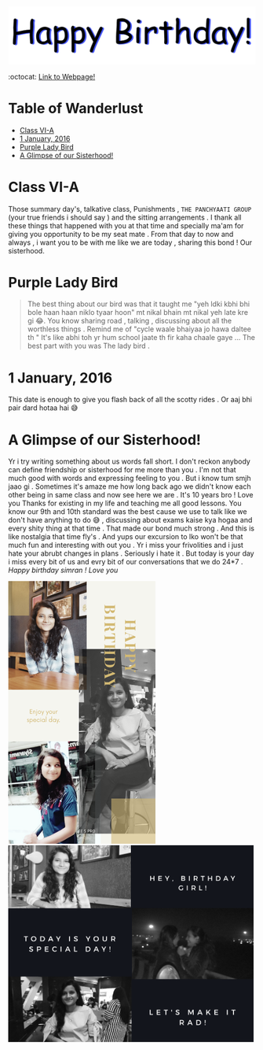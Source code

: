 <img src="dbday.gif" width="650" />

:octocat: [Link to Webpage!](https://limbo-09.github.io/birthday/)

# Table of Wanderlust 
* [Class VI-A](#class-vi-a)
* [1 January, 2016](#1-january-2016)
* [Purple Lady Bird](#purple-lady-bird)
* [A Glimpse of our Sisterhood!](#a-glimpse-of-our-sisterhood)

# Class VI-A
Those summary day's, talkative class, Punishments , `THE PANCHYAATI GROUP` (your true friends i should say ) and the sitting arrangements .
I thank all these things that happened with you at that time and specially ma'am for giving you opportunity to be my seat mate .
From that day to now and always , i want you to be with me like we are today , sharing this bond ! Our sisterhood. 
# Purple Lady Bird 
> The best thing about our bird was that it taught me "yeh ldki kbhi bhi bole haan haan niklo tyaar hoon" mt nikal bhain mt nikal yeh late kre gi :joy:.
You know sharing road , talking , discussing about all the worthless things . Remind me of "cycle waale bhaiyaa jo hawa daltee th "
It's like abhi toh yr hum school jaate th fir kaha chaale gaye ... The best part with you was The lady bird .
# 1 January, 2016
 This date is enough to give you flash back of all the scotty rides .
Or aaj bhi pair dard hotaa hai :sweat_smile:
# A Glimpse of our Sisterhood!
 Yr i try writing something about us words fall short. I don't reckon anybody can define friendship or sisterhood for me more than you .
I'm not that much good with words and expressing feeling to you . But i know tum smjh jaao gi . Sometimes it's amaze me how long back ago we didn't know each other being in same class and now see here we are .
It's 10 years bro ! Love you
Thanks for existing in my life and teaching me all good lessons.
You know our 9th and 10th standard was the best cause we use to talk like we don't have anything to do :sweat_smile: , discussing about exams kaise kya hogaa and every shity thing at that time . That made our bond much strong . And this is like nostalgia that time fly's . And yups our excursion to lko won't be that much fun and interesting with out you .
Yr i miss your frivolities and i just hate your abrubt changes in plans . Seriously i hate it .
But today is your day i miss every bit of us and evry bit of our conversations that we do 24*7 .
*Happy birthday simran !
Love you* 

<img src="pic-01.png" width="300" /> <img src="pic-02.png" width="500" />


